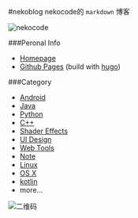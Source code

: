 #nekoblog
nekocode的 `markdown` 博客

![nekocode](http://git.oschina.net/uploads/images/2015/0511/224233_643a775d_8742.png "nekocode")

###Peronal Info
- [Homepage](category/note/PersonalInfo.md)
- [Github Pages](http://nekocode.github.io/) (build with [hugo](hugo_blog))

###Category
- [Android](category/android)
- [Java](category/java)
- [Python](category/python)
- [C++](category/c++)
- [Shader Effects](category/shader)
- [UI Design](category/ui)
- [Web Tools](category/tool)
- [Note](category/note)
- [Linux](category/linux)
- [OS X](category/os_x)
- [kotlin](category/kotlin)
- more...

![二维码](http://git.oschina.net/uploads/images/2015/0512/222407_1417b5cd_8742.png "二维码")